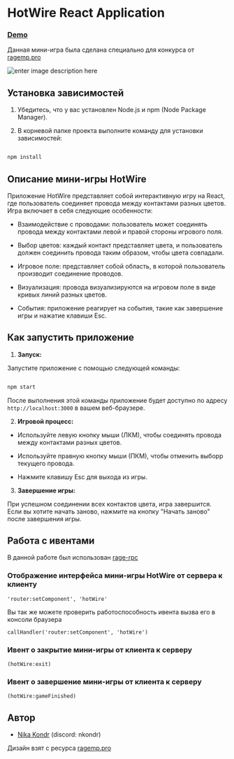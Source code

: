
# HotWire React Application

  ### [Demo](https://nikakondr.github.io/hotwire/)

Данная мини-игра была сделана специально для конкурса от [ragemp.pro](https://ragemp.pro/threads/novogodnij-konkurs-2024-razvivaem-portal-vmeste.9661/)

  ![enter image description here](https://cdn.discordapp.com/attachments/639420321677443073/1198797084611055656/IMG_2801_1.gif?ex=65c035c9&is=65adc0c9&hm=eb45c94a9d900da631794d35b2cc88608786676528c5dd329ac84eba9acaac90&)

## Установка зависимостей

  

1. Убедитесь, что у вас установлен Node.js и npm (Node Package Manager).

2. В корневой папке проекта выполните команду для установки зависимостей:

  

```bash

npm install

```

  

## Описание мини-игры HotWire

  

Приложение HotWire представляет собой интерактивную игру на React, где пользователь соединяет провода между контактами разных цветов. Игра включает в себя следующие особенности:

  

- Взаимодействие с проводами: пользователь может соединять провода между контактами левой и правой стороны игрового поля.

- Выбор цветов: каждый контакт представляет цвета, и пользователь должен соединить провода таким образом, чтобы цвета совпадали.

- Игровое поле: представляет собой область, в которой пользователь производит соединение проводов.

- Визуализация: провода визуализируются на игровом поле в виде кривых линий разных цветов.

- События: приложение реагирует на события, такие как завершение игры и нажатие клавиши Esc.

  

## Как запустить приложение

  

1.  **Запуск:**

Запустите приложение с помощью следующей команды:

  

```bash

npm start

```

  

После выполнения этой команды приложение будет доступно по адресу `http://localhost:3000` в вашем веб-браузере.

  

2.  **Игровой процесс:**

- Используйте левую кнопку мыши (ЛКМ), чтобы соединять провода между контактами разных цветов.

- Используйте правную кнопку мыши (ПКМ), чтобы отменить выборр текущего провода.

- Нажмите клавишу Esc для выхода из игры.

  

3.  **Завершение игры:**

При успешном соединении всех контактов цвета, игра завершится. Если вы хотите начать заново, нажмите на кнопку "Начать заново" после завершения игры.

  

## Работа с ивентами

  

В данной работе был использован [rage-rpc](https://github.com/micaww/rage-rpc)

  

### Отображение интерфейса мини-игры HotWire от сервера к клиенту

``'router:setComponent', 'hotWire'``

  

Вы так же можете проверить работоспособность ивента вызва его в консоли браузера

``callHandler('router:setComponent', 'hotWire')``

  

### Ивент о закрытие мини-игры от клиента к серверу

``(hotWire:exit)``

  

### Ивент о завершение мини-игры от клиента к серверу

``(hotWire:gameFinished)``


## Автор
- [Nikа Kondr](https://ragemp.pro/threads/frontend-developer-s-fokusom-na-react-typescript-mobx.7552/) (discord: nkondr)

Дизайн взят с ресурса [ragemp.pro](https://ragemp.pro/threads/gotovyj-dizajn-dlja-mini-igr-figma-vzlom-zamka-mashiny-soedinenie-provoda.7765/#post-79423)